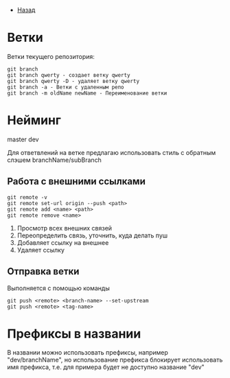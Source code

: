 * [Назад](./Readme.md)

# Ветки

Ветки текущего репозитория:

```
git branch
git branch qwerty - создает ветку qwerty
git branch qwerty -D - удаляет ветку qwerty
git branch -a - Ветки с удаленным репо
git branch -m oldName newName - Переименование ветки
```

# Нейминг

master
dev

Для ответвлений на ветке предлагаю использовать стиль с обратным слэшем branchName/subBranch

## Работа с внешними ссылками

```
git remote -v
git remote set-url origin --push <path>
git remote add <name> <path>
git remote remove <name>
```

1. Просмотр всех внешних связей
2. Переопределить связь, уточнить, куда делать пуш
3. Добавляет ссылку на внешнее
4. Удаляет ссылку

## Отправка ветки

Выполняется с помощью команды

```
git push <remote> <branch-name> --set-upstream
git push <remote> <tag-name>
```

# Префиксы в названии

В названии можно использовать префиксы, например "dev/branchName", но использование префикса блокирует использовать имя префикса, т.е. для примера будет не доступно название "dev"